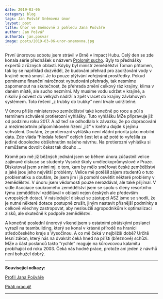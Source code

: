 ```yaml
---
date: 2019-03-06
category: blog
tags: Jan Pošvář Sněmovna únor
layout: post
title: Únor ve Sněmovně z pohledu Jana Pošváře
author: Jan Pošvář
authorId: jan.posvar    
image: posts/2019-03-06-unor-snemovna.jpg
---
```


První únorovou sobotu jsem strávil v Brně v Impact Hubu. Celý den se zde konala série přednášek s názvem [Prolomit sucho](https://www.facebook.com/events/Causes/prolomit-sucho/1987407711350668/). Byly to přednášky expertů z různých oblastí. Kdyby byl ministr zemědělství Toman přítomen, tak by se například dozvěděl, že budování přehrad pro zadržování vody v krajině nemá smysl. Je to pouze plýtvání veřejnými prostředky. Pokud pomineme finanční náročnost vybudování přehrady, tak nesmíme zapomenout na skutečnost, že přehrada změní celkový ráz krajiny, klima v daném místě, ale sucho nezmírní. My musíme vodu udržet v krajině, a nikoliv ji odvést do velkých nádrží a zpět vracet do krajiny závlahovým systémem. Toto řešení „z trubky do trubky“ není trvale udržitelné.  
 
V únoru přišlo ministerstvo zemědělství také konečně po roce a půl s termínem schválení protierozní vyhlášky. Tuto vyhlášku MZe připravuje již od podzimu roku 2017. A až teď se odhodlalo k závazku, že po dopracování a meziresortním připomínkovém řízení „již“ v květnu dojde k jejímu schválení. Doufám, že protierozní vyhláška není vládní priorita jako mobilní data. Zde vláda “hledala řešení” celých šest let a až poté to vyřešila za jediné dopoledne obšlehnutím našeho návrhu. Na protierozní vyhlášku si nemůžeme dovolit čekat tak dlouho ...
 
Kromě pro mě již běžných jednání jsem se během února zúčastnil velice zajímavé diskuse se studenty Vysoké školy uměleckoprůmyslové v Praze. Diskutoval jsem s nimi mj. o tom, kam by mělo směřovat české zemědělství a jaké jsou jeho největší problémy. Velice mě potěšil zájem studentů o tuto problematiku a doufám, že jsem jim i já pomohl osvětlit některé problémy v zemědělství. V únoru jsem vědomosti pouze nerozdával, ale také přijímal. V sídle Asociace soukromého zemědělství jsem se spolu s členy resortního týmu zemědělství vzdělával v oblasti nejen českých ale především evropských dotací. V následující diskuzi se zástupci ASZ jsme se shodli, že je nutné některé dotace postupně zrušit, jiným nastavit přísnější podmínky a celkově všechny zastropovat, aby nesloužili agropodnikům k optimalizaci zisků, ale skutečně k podpoře zemědělství.
 
A konečně poslední únorový víkend jsem s ostatními pirátskými poslanci vyrazil na teambuilding, který se konal v krásné přírodě na hranici středočeského kraje s Vysočinou. A co mě čeká v nejbližší době? Určitě lesní zákon, který nás na dvakrát čeká hned na příští (březnové) schůzi. MZe a část poslanců takto “rychle” reaguje na kůrovcovou kalamitu probíhající od roku 2003. Čeká nás hodně práce, protože ani jeden z návrhů není bohužel dobrý.

---

**Související odkazy:**

[Profil Jana Pošváře](https://wiki.pirati.cz/lide/jan_posvar)

[Piráti pracují!](https://piratipracuji.cz/)

---
